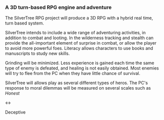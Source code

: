 ### A 3D turn-based RPG engine and adventure ###


The SilverTree RPG project will produce  a 3D RPG with a hybrid real time, turn based system.

SilverTree intends to include a wide range of adventuring activities, in addition to combat and looting.  In the wilderness tracking and stealth can provide the all-important element of surprise in combat, or allow the player to avoid more powerful foes.  Literacy allows characters to use books and manuscripts to study new skills.

Grinding will be minimized.  Less experience is gained each time the same type of enemy is defeated, and healing is not easily obtained.  Most enemies will try to flee from the PC when they have little chance of survival.

SilverTree will allows play as several different types of heros.  The PC's response to moral dilemmas will be measured on several scales such as _Honest_

&lt;-&gt;

 Deceptive